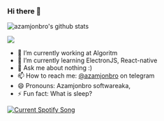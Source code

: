 ### Hi there 👋

![azamjonbro's github stats](https://github-readme-stats.vercel.app/api?username=azamjonbro&show_icons=true&theme=default)

![](https://komarev.com/ghpvc/?username=azamjonbro&color=blue&theme=onedark)

- 🔭 I’m currently working at Algoritm
- 🌱 I’m currently learning ElectronJS, React-native
- 💬 Ask me about nothing :)
- 📫 How to reach me: [@azamjonbro](https://t.me/Azamjonbro_news) on telegram
- 😄 Pronouns: Azamjonbro softwareaka,
- ⚡ Fun fact: What is sleep?

<a href="https://github.com/azamjonbro">
  <img src="https://spotify-readme-vodiylik.vercel.app/api?scan=true&theme=light&spin=0" alt="Current Spotify Song">
</a>
